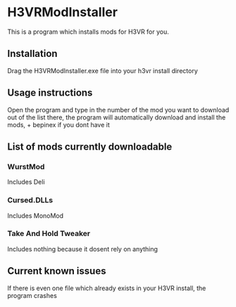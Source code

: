 # H3VRModInstaller

This is a program which installs mods for H3VR for you.

## Installation

Drag the H3VRModInstaller.exe file into your h3vr install directory

## Usage instructions

Open the program and type in the number of the mod you want to download out of the list there, the program will automatically download and install the mods, + bepinex if you dont have it

## List of mods currently downloadable

### WurstMod
Includes Deli

### Cursed.DLLs
Includes MonoMod

### Take And Hold Tweaker
Includes nothing because it dosent rely on anything

## Current known issues

If there is even one file which already exists in your H3VR install, the program crashes
